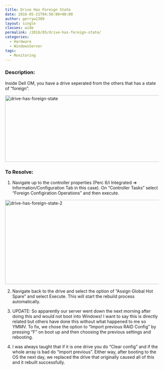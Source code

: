 ```yaml
---
title: Drive Has Foreign State
date: 2016-05-21T04:50:00+00:00
author: gerryw1389
layout: single
classes: wide
permalink: /2016/05/drive-has-foreign-state/
categories:
  - Hardware
  - WindowsServer
tags:
  - Monitoring
---
```

<!--more-->

### Description:

Inside Dell OM, you have a drive seperated from the others that has a state of &#8220;foreign&#8221;.

  <img class="size-full wp-image-647 aligncenter" src="https://automationadmin.com/assets/images/uploads/2016/09/drive-has-foreign-state.png" alt="drive-has-foreign-state" width="924" height="217" srcset="https://automationadmin.com/assets/images/uploads/2016/09/drive-has-foreign-state.png 924w, https://automationadmin.com/assets/images/uploads/2016/09/drive-has-foreign-state-300x70.png 300w, https://automationadmin.com/assets/images/uploads/2016/09/drive-has-foreign-state-768x180.png 768w" sizes="(max-width: 924px) 100vw, 924px" />


### To Resolve:

1. Navigate up to the controller properties (Perc 6/i Integrated => Information/Configuration Tab in this case). On &#8220;Controller Tasks&#8221; select &#8220;Foreign Configiration Operations&#8221; and then execute.

  <img class="size-full wp-image-648 aligncenter" src="https://automationadmin.com/assets/images/uploads/2016/09/drive-has-foreign-state-2.png" alt="drive-has-foreign-state-2" width="1375" height="275" srcset="https://automationadmin.com/assets/images/uploads/2016/09/drive-has-foreign-state-2.png 1375w, https://automationadmin.com/assets/images/uploads/2016/09/drive-has-foreign-state-2-300x60.png 300w, https://automationadmin.com/assets/images/uploads/2016/09/drive-has-foreign-state-2-768x154.png 768w, https://automationadmin.com/assets/images/uploads/2016/09/drive-has-foreign-state-2-1024x205.png 1024w" sizes="(max-width: 1375px) 100vw, 1375px" />

2. Navigate back to the drive and select the option of &#8220;Assign Global Hot Spare&#8221; and select Execute. This will start the rebuild process automatically.

3. UPDATE: So apparently our server went down the next morning after doing this and would not boot into Windows! I want to say this is directly related but others have done this without what happened to me so YMMV. To fix, we chose the option to &#8220;Import previous RAID Config&#8221; by pressing &#8220;F&#8221; on boot up and then choosing the previous settings and rebooting.

4. I was always taught that if it is one drive you do &#8220;Clear config&#8221; and if the whole array is bad do &#8220;import previous&#8221;. Either way, after booting to the OS the next day, we replaced the drive that originally caused all of this and it rebuilt successfully.
